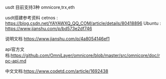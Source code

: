 usdt 目前支持3种
omnicore,trx,eth

usdt搭建参考资料
cetnos : https://blog.csdn.net/YAYAWXQ_QQ_COM/article/details/80418896
Ubuntu : https://www.jianshu.com/p/bd573e2df746


说明文档
https://www.jianshu.com/p/4a8054146ef1



api官方文档:https://github.com/OmniLayer/omnicore/blob/master/src/omnicore/doc/rpc-api.md


中文文档:https://www.codetd.com/article/1692438
